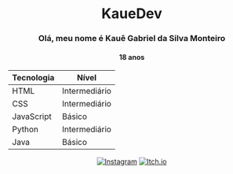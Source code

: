 <div align="center">
  <h1> KaueDev </h1>

  ### **Olá, meu nome é Kauê Gabriel da Silva Monteiro**
  #### 18 anos
  
  | Tecnologia   | Nível      |
  |--------------|--------------|
  | HTML         | Intermediário| 
  | CSS          | Intermediário| 
  | JavaScript   | Básico       |
  | Python       | Intermediário|
  | Java         | Básico       |

  [![Instagram](https://img.shields.io/badge/-Instagram-E4405F?style=for-the-badge&logo=instagram&logoColor=white)](https://www.instagram.com/kkabriel.on/)
  [![Itch.io](https://img.shields.io/badge/Itch.io-FA5C5C?style=for-the-badge&logo=itch.io&logoColor=white)](https://manokg.itch.io/)

</div>



